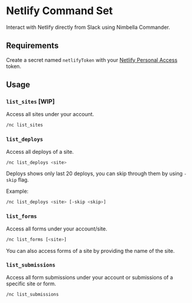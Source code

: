 # Netlify Command Set

Interact with Netlify directly from Slack using Nimbella Commander.

## Requirements

Create a secret named `netlifyToken` with your [Netlify Personal Access](https://app.netlify.com/user/applications/personal) token.

## Usage

### `list_sites` [WIP]

Access all sites under your account.

```sh
/nc list_sites
```

### `list_deploys`

Access all deploys of a site.

```sh
/nc list_deploys <site>
```

Deploys shows only last 20 deploys, you can skip through them by using `-skip` flag.

Example:

```sh
/nc list_deploys <site> [-skip <skip>]
```

### `list_forms`

Access all forms under your account/site.

```sh
/nc list_forms [<site>]
```

You can also access forms of a site by providing the name of the site.

### `list_submissions`

Access all form submissions under your account or submissions of a specific site or form.

```sh
/nc list_submissions
```
